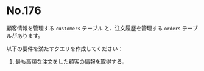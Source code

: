 # No.176

顧客情報を管理する `customers` テーブル と、注文履歴を管理する `orders` テーブルがあります。

以下の要件を満たすクエリを作成してください：

1. 最も高額な注文をした顧客の情報を取得する。
